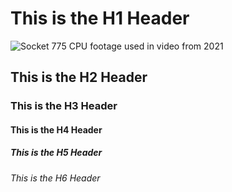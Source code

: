 # This is the H1 Header
![Socket 775 CPU footage used in video from 2021](https://pbs.twimg.com/media/E5zl2uLXEAoZlnm?format=jpg&name=small)
## This is the H2 Header
### This is the H3 Header
#### This is the H4 Header
##### This is the H5 Header
###### This is the H6 Header
